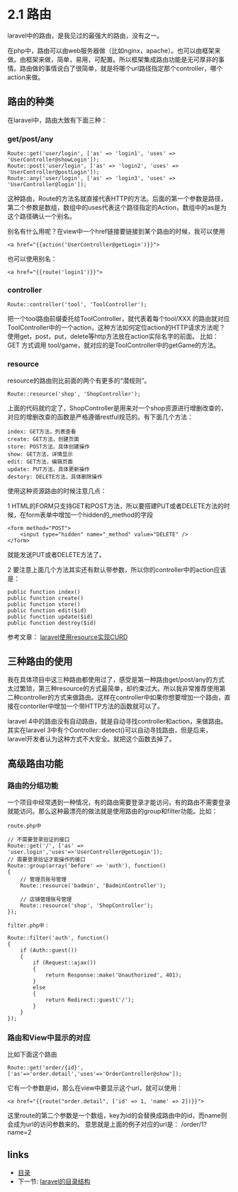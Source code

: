 # 2.1 路由

laravel中的路由，是我见过的最强大的路由，没有之一。

在php中，路由可以由web服务器做（比如nginx，apache）。也可以由框架来做。由框架来做，简单，易用，可配置。所以框架集成路由功能是无可厚非的事情。路由做的事情说白了很简单，就是将哪个url路径指定那个controller，哪个action来做。

## 路由的种类

在laravel中，路由大致有下面三种：

### get/post/any

```
Route::get('user/login', ['as' => 'login1', 'uses' => 'UserController@showLogin']);
Route::post('user/login', ['as' => 'login2', 'uses' => 'UserController@postLogin']);
Route::any('user/login', ['as' => 'login3', 'uses' => 'UserController@login']);
```

这种路由，Route的方法名就直接代表HTTP的方法。后面的第一个参数是路径，第二个参数是数组，数组中的uses代表这个路径指定的Action，数组中的as是为这个路径确认一个别名。

别名有什么用呢？在view中一个href链接要链接到某个路由的时候，我可以使用
```
<a href="{{action('UserController@getLogin')}}">
```
也可以使用别名：
```
<a href="{{route('login1')}}">
```

### controller

```
Route::controller('tool', 'ToolController');
```
把一个tool路由前缀委托给ToolController，就代表着每个tool/XXX 的路由就对应ToolController中的一个action，这种方法如何定位action的HTTP请求方法呢？使用get，post，put，delete等http方法放在action实际名字的前面。
比如：
GET 方式调用 tool/game，就对应的是ToolController中的getGame的方法。

### resource

resource的路由则比前面的两个有更多的“潜规则”。
```
Route::resource('shop', 'ShopController');
```

上面的代码就约定了，ShopController是用来对一个shop资源进行增删改查的，对应的增删改查的函数是严格遵循restful规范的。有下面几个方法：

```
index: GET方法，列表查看
create: GET方法，创建页面
store: POST方法，具体创建操作
show: GET方法，详情显示
edit: GET方法，编辑页面
update: PUT方法，具体更新操作
destory: DELETE方法，具体删除操作
```

使用这种资源路由的时候注意几点：

1 HTML的FORM只支持GET和POST方法，所以要搭建PUT或者DELETE方法的时候，在form表单中增加一个hidden的_method的字段
```
<form method="POST">
    <input type="hidden" name="_method" value="DELETE" />
</form>
```
就能发送PUT或者DELETE方法了。

2 要注意上面几个方法其实还有默认带参数，所以你的controller中的action应该是：
```
public function index()
public function create()
public function store()
public function edit($id)
public function update($id)
public function destroy($id)
```

参考文章：
[laravel使用resource实现CURD](http://scotch.io/tutorials/simple-laravel-crud-with-resource-controllers)

## 三种路由的使用

我在具体项目中这三种路由都使用过了，感受是第一种路由get/post/any的方式太过繁琐，第三种resource的方式最简单，却约束过大。所以我非常推荐使用第二种controller的方式来做路由。这样在controller中如果你想要增加一个路由，直接在contorller中增加一个带HTTP方法的函数就可以了。

laravel 4中的路由没有自动路由，就是自动寻找controller和action，来做路由。其实在laravel 3中有个Controller::detect()可以自动寻找路由，但是后来，laravel开发者认为这种方式不大安全。就把这个函数去掉了。

## 高级路由功能

### 路由的分组功能

一个项目中经常遇到一种情况，有的路由需要登录才能访问，有的路由不需要登录就能访问。那么这种最漂亮的做法就是使用路由的group和filter功能。比如：
```
route.php中

// 不需要登录验证的接口
Route::get('/', ['as' => 'user.login','uses'=>'UserController@getLogin']);
// 需要登录验证才能操作的接口
Route::group(array('before' => 'auth'), function()
{
    // 管理员账号管理
    Route::resource('badmin', 'BadminController');

    // 店铺管理账号管理
    Route::resource('shop', 'ShopController');
});

filter.php中：

Route::filter('auth', function()
{
    if (Auth::guest())
    {
        if (Request::ajax())
        {
            return Response::make('Unauthorized', 401);
        }
        else
        {
            return Redirect::guest('/');
        }
    }
});
```

### 路由和View中显示的对应

比如下面这个路由
```
Route::get('order/{id}',['as'=>'order.detail','uses'=>'OrderController@show']);
```

它有一个参数是id，那么在view中要显示这个url，就可以使用：
```
<a href="{{route("order.detail", ['id' => 1, 'name' => 2])}}">
```

这里route的第二个参数是一个数组，key为id的会替换成路由中的id，而name则会成为url的访问参数来的。
意思就是上面的例子对应的url是：
/order/1?name=2

## links
  * [目录](<preface.md>)
  * 下一节: [laravel的目录结构](<01.3.md>)
